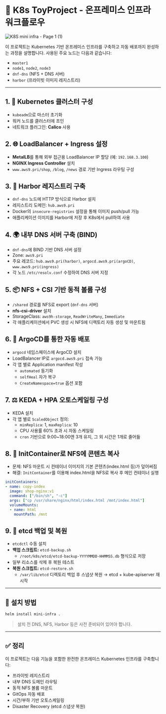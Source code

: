 # 🧩 K8s ToyProject - 온프레미스 인프라 워크플로우

![K8S mini infra - Page 1 (1)](https://github.com/user-attachments/assets/84277b41-06a6-4930-98f6-2e56e25f5685)

이 프로젝트는 Kubernetes 기반 온프레미스 인프라를 구축하고 자동 배포까지 완성하는 과정을 설명합니다.
사용된 주요 노드는 다음과 같습니다:
- `master1`
- `node1`, `node2`, `node3`
- `dnf-dns` (NFS + DNS 서버)
- `harbor` (프라이빗 이미지 레지스트리)

---

## 1. 🚀 Kubernetes 클러스터 구성
- `kubeadm`으로 마스터 초기화
- 워커 노드를 클러스터에 조인
- 네트워크 플러그인: **Calico** 사용

## 2. 🌐 LoadBalancer + Ingress 설정
- **MetalLB**를 통해 외부 접근용 LoadBalancer IP 할당 (예: `192.168.3.100`)
- **NGINX Ingress Controller** 설치
- `www.aws9.pri/shop`, `/blog`, `/news` 경로 기반 Ingress 라우팅 구성

## 3. 🐳 Harbor 레지스트리 구축
- `dnf-dns` 노드에 HTTP 방식으로 Harbor 설치
- 레지스트리 도메인: `hub.aws9.pri`
- Docker의 `insecure-registries` 설정을 통해 이미지 push/pull 가능
- 애플리케이션 이미지를 Harbor에 저장 후 K8s에서 pull하여 사용

## 4. 🌍 내부 DNS 서버 구축 (BIND)
- `dnf-dns`에 BIND 기반 DNS 서버 설정
- Zone: `aws9.pri`
- 주요 레코드: `hub.aws9.pri(harbor)`, `argocd.aws9.pri(argoCD)`, `www.aws9.pri(ingress)`
- 각 노드 `/etc/resolv.conf` 수정하여 DNS 서버 지정

## 5. 📦 NFS + CSI 기반 동적 볼륨 구성
- `/shared` 경로를 NFS로 export (`dnf-dns` 서버)
- **nfs-csi-driver** 설치
- StorageClass: `aws9h-storage`, `ReadWriteMany`, `Immediate`
- 각 애플리케이션에서 PVC 생성 시 NFS에 디렉토리 자동 생성 및 마운트됨

## 6. 🔄 ArgoCD를 통한 자동 배포
- `argocd` 네임스페이스에 ArgoCD 설치
- LoadBalancer IP로 `argocd.aws9.pri` 접속 가능
- 각 앱 별로 Application manifest 작성
  - `automated` 동기화
  - `selfHeal` 자가 복구
  - `CreateNamespace=true` 옵션 포함

## 7. ⚖️ KEDA + HPA 오토스케일링 구성
- KEDA 설치
- 각 앱 별로 `ScaledObject` 정의:
  - `minReplica`: 1, `maxReplica`: 10
  - CPU 사용률 60% 초과 시 자동 스케일링
  - `cron` 기반으로 9:00~18:00엔 3개 유지, 그 외 시간은 1개로 줄어듦

## 8. 🧰 InitContainer로 NFS에 콘텐츠 복사
- 문제: NFS 마운트 시 컨테이너 이미지의 기본 콘텐츠(index.html 등)가 덮어써짐
- 해결: `InitContainer`를 이용해 index.html을 NFS로 복사 후 메인 컨테이너 실행

```yaml
initContainers:
- name: copy-index
  image: shop-nginx:v1
  command: ["/bin/sh", "-c"]
  args: ["cp /usr/share/nginx/html/index.html /mnt/index.html"]
  volumeMounts:
  - name: html
    mountPath: /mnt
```

## 9. 💾 etcd 백업 및 복원
- `etcdctl` 수동 설치
- **백업 스크립트:** `etcd-backup.sh`
  - `/root/k8s/etcd/etcd-backup-YYYYMMDD-HHMMSS.db` 형식으로 저장
- 일부 리소스를 삭제 후 복원 테스트
- **복원 스크립트:** `etcd-restore.sh`
  - `/var/lib/etcd` 디렉토리 백업 후 스냅샷 복원 → etcd + kube-apiserver 재시작

---
## 🚀 설치 방법
```bash
helm install mini-infra .
```
> 설치 전 DNS, NFS, Harbor 등은 사전 준비되어 있어야 합니다.

---
## ✅ 정리
이 프로젝트는 다음 기능을 포함한 완전한 온프레미스 Kubernetes 인프라를 구축합니다:
- 프라이빗 레지스트리
- 내부 DNS 도메인 라우팅
- 동적 NFS 볼륨 마운트
- GitOps 자동 배포
- 시간/부하 기반 오토스케일링
- Disaster Recovery (etcd 스냅샷 복원)
